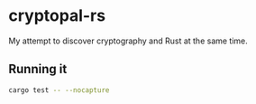 # cryptopal-rs

My attempt to discover cryptography and Rust at the same time.

## Running it

```bash
cargo test -- --nocapture
```

